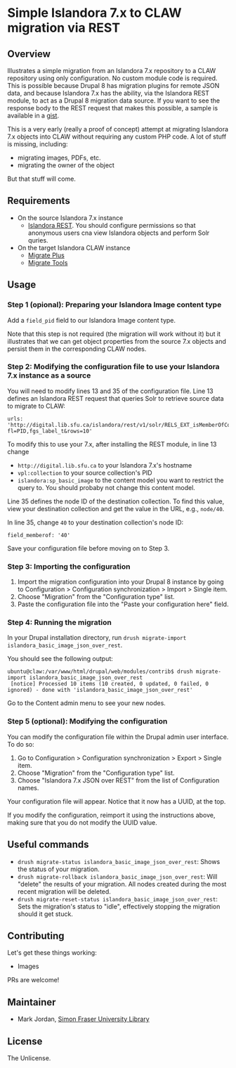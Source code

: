 # Simple Islandora 7.x to CLAW migration via REST

## Overview

Illustrates a simple migration from an Islandora 7.x repository to a CLAW repository using only configuration. No custom module code is required. This is possible because Drupal 8 has migration plugins for remote JSON data, and because Islandora 7.x has the ability, via the Islandora REST module, to act as a Drupal 8 migration data source. If you want to see the response body to the REST request that makes this possible, a sample is available in a [gist](https://gist.github.com/mjordan/78c30ce9bb6ec7e3f8f838aa27a39fef).

This is a very early (really a proof of concept) attempt at migrating Islandora 7.x objects into CLAW without requiring any custom PHP code. A lot of stuff is missing, including:

* migrating images, PDFs, etc.
* migrating the owner of the object

But that stuff will come.

## Requirements

* On the source Islandora 7.x instance
  * [Islandora REST](https://github.com/discoverygarden/islandora_rest). You should configure permissions so that anonymous users cna view Islandora objects and perform Solr quries.
* On the target Islandora CLAW instance
  * [Migrate Plus](https://www.drupal.org/project/migrate_plus)
  * [Migrate Tools](https://www.drupal.org/project/migrate_tools)

## Usage

### Step 1 (opional): Preparing your Islandora Image content type

Add a `field_pid` field to our Islandora Image content type.

Note that this step is not required (the migration will work without it) but it illustrates that we can get object properties from the source 7.x objects and persist them in the corresponding CLAW nodes.

### Step 2: Modifying the configuration file to use your Islandora 7.x instance as a source

You will need to modify lines 13 and 35 of the configuration file.  Line 13 defines an Islandora REST request that queries Solr to retrieve source data to migrate to CLAW:

```
urls: 'http://digital.lib.sfu.ca/islandora/rest/v1/solr/RELS_EXT_isMemberOfCollection_uri_mt:"vpl:collection"&RELS_EXT_hasModel_uri_mt\:info:fedora/islandora:sp_basic_image?fl=PID,fgs_label_t&rows=10'
```

To modify this to use your 7.x, after installing the REST module, in line 13 change

* `http://digital.lib.sfu.ca` to your Islandora 7.x's hostname
* `vpl:collection` to your source collection's PID
* `islandora:sp_basic_image` to the content model you want to restrict the query to. You should probaby not change this content model.

Line 35 defines the node ID of the destination collection. To find this value, view your destination collection and get the value in the URL, e.g., `node/40`.

In line 35, change `40` to your destination collection's node ID:

`field_memberof: '40'`

Save your configuration file before moving on to Step 3.

### Step 3: Importing the configuration

1. Import the migration configuration into your Drupal 8 instance by going to Configuration > Configuration synchronization > Import > Single item.
1. Choose "Migration" from the "Configuration type" list.
1. Paste the configuration file into the "Paste your configuration here" field.

### Step 4: Running the migration

In your Drupal installation directory, run `drush migrate-import islandora_basic_image_json_over_rest`.

You should see the following output:

```
ubuntu@claw:/var/www/html/drupal/web/modules/contrib$ drush migrate-import islandora_basic_image_json_over_rest
 [notice] Processed 10 items (10 created, 0 updated, 0 failed, 0 ignored) - done with 'islandora_basic_image_json_over_rest'
```

Go to the Content admin menu to see your new nodes.

### Step 5 (optional): Modifying the configuration

You can modify the configuration file within the Drupal admin user interface. To do so:

1. Go to Configuration > Configuration synchronization > Export > Single item.
1. Choose "Migration" from the "Configuration type" list.
1. Choose "Islandora 7.x JSON over REST" from the list of Configuration names.

Your configuration file will appear. Notice that it now has a UUID, at the top.

If you modify the configuration, reimport it using the instructions above, making sure that you do not modify the UUID value.

## Useful commands

* `drush migrate-status islandora_basic_image_json_over_rest`: Shows the status of your migration.
* `drush migrate-rollback islandora_basic_image_json_over_rest`: Will "delete" the results of your migration. All nodes created during the most recent migration will be deleted.
* `drush migrate-reset-status islandora_basic_image_json_over_rest`: Sets the migration's status to "idle", effectively stopping the migration should it get stuck.

## Contributing

Let's get these things working:

* Images

PRs are welcome!

## Maintainer

* Mark Jordan, [Simon Fraser University Library](http://www.lib.sfu.ca/)

## License

The Unlicense.
